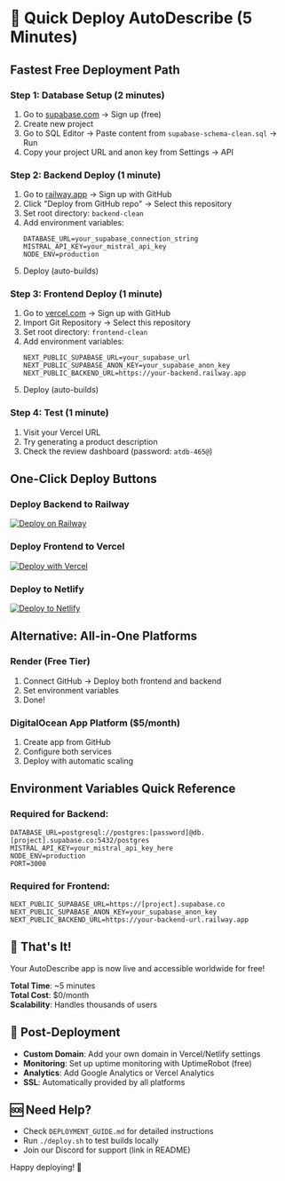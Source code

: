 # 🚀 Quick Deploy AutoDescribe (5 Minutes)

## Fastest Free Deployment Path

### Step 1: Database Setup (2 minutes)
1. Go to [supabase.com](https://supabase.com) → Sign up (free)
2. Create new project
3. Go to SQL Editor → Paste content from `supabase-schema-clean.sql` → Run
4. Copy your project URL and anon key from Settings → API

### Step 2: Backend Deploy (1 minute)
1. Go to [railway.app](https://railway.app) → Sign up with GitHub
2. Click "Deploy from GitHub repo" → Select this repository
3. Set root directory: `backend-clean`
4. Add environment variables:
   ```
   DATABASE_URL=your_supabase_connection_string
   MISTRAL_API_KEY=your_mistral_api_key
   NODE_ENV=production
   ```
5. Deploy (auto-builds)

### Step 3: Frontend Deploy (1 minute)
1. Go to [vercel.com](https://vercel.com) → Sign up with GitHub
2. Import Git Repository → Select this repository
3. Set root directory: `frontend-clean`
4. Add environment variables:
   ```
   NEXT_PUBLIC_SUPABASE_URL=your_supabase_url
   NEXT_PUBLIC_SUPABASE_ANON_KEY=your_supabase_anon_key
   NEXT_PUBLIC_BACKEND_URL=https://your-backend.railway.app
   ```
5. Deploy (auto-builds)

### Step 4: Test (1 minute)
1. Visit your Vercel URL
2. Try generating a product description
3. Check the review dashboard (password: `atdb-465@`)

## One-Click Deploy Buttons

### Deploy Backend to Railway
[![Deploy on Railway](https://railway.app/button.svg)](https://railway.app/template/autodescribe-backend)

### Deploy Frontend to Vercel
[![Deploy with Vercel](https://vercel.com/button)](https://vercel.com/new/clone?repository-url=https://github.com/Nimieeee/AutoDescribe&project-name=autodescribe&root-directory=frontend-clean)

### Deploy to Netlify
[![Deploy to Netlify](https://www.netlify.com/img/deploy/button.svg)](https://app.netlify.com/start/deploy?repository=https://github.com/Nimieeee/AutoDescribe&base=frontend-clean)

## Alternative: All-in-One Platforms

### Render (Free Tier)
1. Connect GitHub → Deploy both frontend and backend
2. Set environment variables
3. Done!

### DigitalOcean App Platform ($5/month)
1. Create app from GitHub
2. Configure both services
3. Deploy with automatic scaling

## Environment Variables Quick Reference

### Required for Backend:
```env
DATABASE_URL=postgresql://postgres:[password]@db.[project].supabase.co:5432/postgres
MISTRAL_API_KEY=your_mistral_api_key_here
NODE_ENV=production
PORT=3000
```

### Required for Frontend:
```env
NEXT_PUBLIC_SUPABASE_URL=https://[project].supabase.co
NEXT_PUBLIC_SUPABASE_ANON_KEY=your_supabase_anon_key
NEXT_PUBLIC_BACKEND_URL=https://your-backend-url.railway.app
```

## 🎉 That's It!

Your AutoDescribe app is now live and accessible worldwide for free!

**Total Time**: ~5 minutes  
**Total Cost**: $0/month  
**Scalability**: Handles thousands of users  

## 🔧 Post-Deployment

- **Custom Domain**: Add your own domain in Vercel/Netlify settings
- **Monitoring**: Set up uptime monitoring with UptimeRobot (free)
- **Analytics**: Add Google Analytics or Vercel Analytics
- **SSL**: Automatically provided by all platforms

## 🆘 Need Help?

- Check `DEPLOYMENT_GUIDE.md` for detailed instructions
- Run `./deploy.sh` to test builds locally
- Join our Discord for support (link in README)

Happy deploying! 🚀